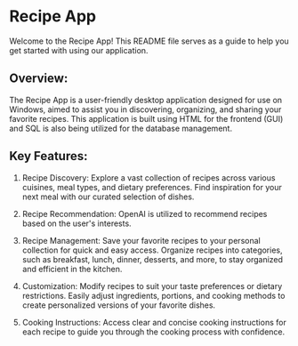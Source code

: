 # Recipe App

Welcome to the Recipe App! This README file serves as a guide to help you get started with using our application.

## Overview:

The Recipe App is a user-friendly desktop application designed for use on Windows, aimed to assist you in discovering, organizing, and sharing your favorite recipes. This application is built using HTML for the frontend (GUI) and SQL is also being utilized for the database management.

## Key Features:

1. Recipe Discovery: Explore a vast collection of recipes across various cuisines, meal types, and dietary preferences. Find inspiration for your next meal with our curated selection of dishes.

2. Recipe Recommendation: OpenAI is utilized to recommend recipes based on the user's interests.

3. Recipe Management: Save your favorite recipes to your personal collection for quick and easy access. Organize recipes into categories, such as breakfast, lunch, dinner, desserts, and more, to stay organized and efficient in the kitchen.

4. Customization: Modify recipes to suit your taste preferences or dietary restrictions. Easily adjust ingredients, portions, and cooking methods to create personalized versions of your favorite dishes.
   
5. Cooking Instructions: Access clear and concise cooking instructions for each recipe to guide you through the cooking process with confidence.
